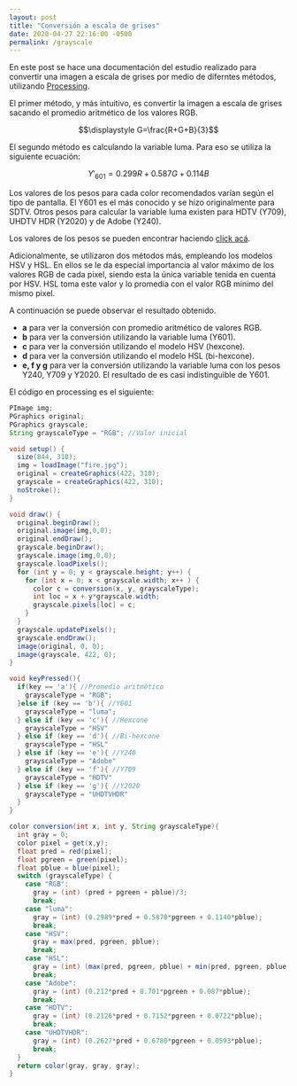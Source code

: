 ```yaml
---
layout: post
title: "Conversión a escala de grises"
date: 2020-04-27 22:16:00 -0500
permalink: /grayscale
---
```


En este post se hace una documentación del estudio realizado para convertir una imagen a escala de grises por medio de diferntes métodos, utilizando [Processing](https://processing.org/).

El primer método, y más intuitivo, es convertir la imagen a escala de grises sacando el promedio aritmético de los valores RGB.

$$\displaystyle G=\frac{R+G+B}{3}$$

El segundo método es calculando la variable luma. Para eso se utiliza la siguiente ecuación:

$$\displaystyle Y'_{\text{601}}=0.299R+0.587G+0.114B$$

Los valores de los pesos para cada color recomendados varían según el tipo de pantalla. El Y601 es el más conocido y se hizo originalmente para SDTV. Otros pesos para calcular la variable luma existen para HDTV (Y709), UHDTV HDR (Y2020) y de Adobe (Y240).

Los valores de los pesos se pueden encontrar haciendo [click acá](https://en.wikipedia.org/wiki/HSL_and_HSV#Lightness).

Adicionalmente, se utilizaron dos métodos más, empleando los modelos HSV y HSL. En ellos se le da especial importancia al valor máximo de los valores RGB de cada pixel, siendo esta la única variable tenida en cuenta por HSV. HSL toma este valor y lo promedia con el valor RGB mínimo del mismo pixel.

A continuación se puede observar el resultado obtenido.

<canvas data-processing-sources="/sketches/grayscale/grayscale.pde"></canvas>

- **a** para ver la conversión con promedio aritmético de valores RGB.
- **b** para ver la conversión utilizando la variable luma (Y601).
- **c** para ver la conversión utilizando el modelo HSV (hexcone).
- **d** para ver la conversión utilizando el modelo HSL (bi-hexcone).
- **e, f y g** para ver la conversión utilizando la variable luma con los pesos Y240, Y709 y Y2020. El resultado de es casi indistinguible de Y601.

El código en processing es el siguiente:

```java
PImage img;
PGraphics original;
PGraphics grayscale;
String grayscaleType = "RGB"; //Valor inicial

void setup() {
  size(844, 310);
  img = loadImage("fire.jpg");
  original = createGraphics(422, 310);
  grayscale = createGraphics(422, 310);
  noStroke();
}

void draw() {
  original.beginDraw();
  original.image(img,0,0);
  original.endDraw();
  grayscale.beginDraw();
  grayscale.image(img,0,0);
  grayscale.loadPixels();
  for (int y = 0; y < grayscale.height; y++) {
    for (int x = 0; x < grayscale.width; x++ ) {
      color c = conversion(x, y, grayscaleType);
      int loc = x + y*grayscale.width;
      grayscale.pixels[loc] = c;
    }
  }
  grayscale.updatePixels();
  grayscale.endDraw();
  image(original, 0, 0);
  image(grayscale, 422, 0);
}

void keyPressed(){
  if(key == 'a'){ //Promedio aritmético
    grayscaleType = "RGB";
  }else if (key == 'b'){ //Y601
    grayscaleType = "luma";
  } else if (key == 'c'){ //Hexcone
    grayscaleType = "HSV"
  } else if (key == 'd'){ //Bi-hexcone
    grayscaleType = "HSL"
  } else if (key == 'e'){ //Y240
    grayscaleType = "Adobe"
  } else if (key == 'f'){ //Y709
    grayscaleType = "HDTV"
  } else if (key == 'g'){ //Y2020
    grayscaleType = "UHDTVHDR"
  }
}

color conversion(int x, int y, String grayscaleType){
  int gray = 0;
  color pixel = get(x,y);
  float pred = red(pixel);
  float pgreen = green(pixel);
  float pblue = blue(pixel);
  switch (grayscaleType) {
    case "RGB":
      gray = (int) (pred + pgreen + pblue)/3;
      break;
    case "luma":
      gray = (int) (0.2989*pred + 0.5870*pgreen + 0.1140*pblue);
      break;
    case "HSV":
      gray = max(pred, pgreen, pblue);
      break;
    case "HSL":
      gray = (int) (max(pred, pgreen, pblue) + min(pred, pgreen, pblue))/2;
      break;
    case "Adobe":
      gray = (int) (0.212*pred + 0.701*pgreen + 0.087*pblue);
      break;
    case "HDTV":
      gray = (int) (0.2126*pred + 0.7152*pgreen + 0.0722*pblue);
      break;
    case "UHDTVHDR":
      gray = (int) (0.2627*pred + 0.6780*pgreen + 0.0593*pblue);
      break;
  }
  return color(gray, gray, gray);
}
```
